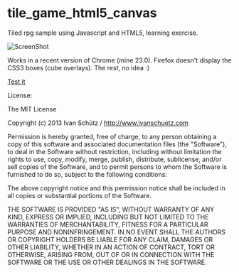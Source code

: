 tile_game_html5_canvas
=============

Tiled rpg sample using Javascript and HTML5, learning exercise.


![ScreenShot](https://raw.github.com/i-schuetz/tile_game_html5_canvas/master/game_img.jpg)


Works in a recent version of Chrome (mine 23.0). Firefox doesn't display the CSS3 boxes (cube overlays). The rest, no idea :)


[Test it](http://ivanschuetz.com/game/)


License:

The MIT License

Copyright (c) 2013 Ivan Schütz / http://www.ivanschuetz.com

Permission is hereby granted, free of charge, to any person obtaining a copy
of this software and associated documentation files (the "Software"), to deal
in the Software without restriction, including without limitation the rights
to use, copy, modify, merge, publish, distribute, sublicense, and/or sell
copies of the Software, and to permit persons to whom the Software is
furnished to do so, subject to the following conditions:

The above copyright notice and this permission notice shall be included in
all copies or substantial portions of the Software.

THE SOFTWARE IS PROVIDED "AS IS", WITHOUT WARRANTY OF ANY KIND, EXPRESS OR
IMPLIED, INCLUDING BUT NOT LIMITED TO THE WARRANTIES OF MERCHANTABILITY,
FITNESS FOR A PARTICULAR PURPOSE AND NONINFRINGEMENT. IN NO EVENT SHALL THE
AUTHORS OR COPYRIGHT HOLDERS BE LIABLE FOR ANY CLAIM, DAMAGES OR OTHER
LIABILITY, WHETHER IN AN ACTION OF CONTRACT, TORT OR OTHERWISE, ARISING FROM,
OUT OF OR IN CONNECTION WITH THE SOFTWARE OR THE USE OR OTHER DEALINGS IN
THE SOFTWARE.
